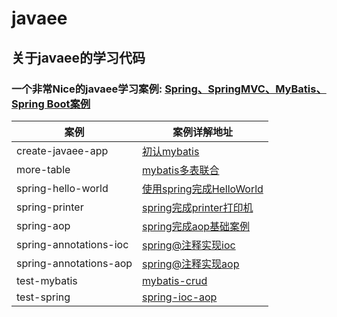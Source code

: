 # javaee

## 关于javaee的学习代码

### 一个非常Nice的javaee学习案例: [Spring、SpringMVC、MyBatis、Spring Boot案例](https://github.com/lenve/JavaEETest)

| 案例                     | 案例详解地址                                                                                             |
|------------------------|----------------------------------------------------------------------------------------------------|
| create-javaee-app      | [初认mybatis](https://github.com/jokereven/javaee/tree/main/create-javaee-app)                       |
| more-table             | [mybatis多表联合](https://github.com/jokereven/javaee/tree/main/more-table)                            |
| spring-hello-world     | [使用spring完成HelloWorld](https://github.com/jokereven/javaee/tree/main/start-spring/start)           |
| spring-printer         | [spring完成printer打印机](https://github.com/jokereven/javaee/tree/main/start-spring/spring-printer)    |
| spring-aop             | [spring完成aop基础案例](https://github.com/jokereven/javaee/tree/main/start-spring/start_aop)            |
| spring-annotations-ioc | [spring@注释实现ioc](https://github.com/jokereven/javaee/tree/main/start-spring/start-annotations-ioc) |
| spring-annotations-aop | [spring@注释实现aop](https://github.com/jokereven/javaee/tree/main/start-spring/start-annotations-aop) |
| test-mybatis           | [mybatis-crud](https://github.com/jokereven/javaee/tree/main/TEST-mybatis)                         |
| test-spring            | [spring-ioc-aop](https://github.com/jokereven/javaee/tree/main/TEST-spring)                        |
